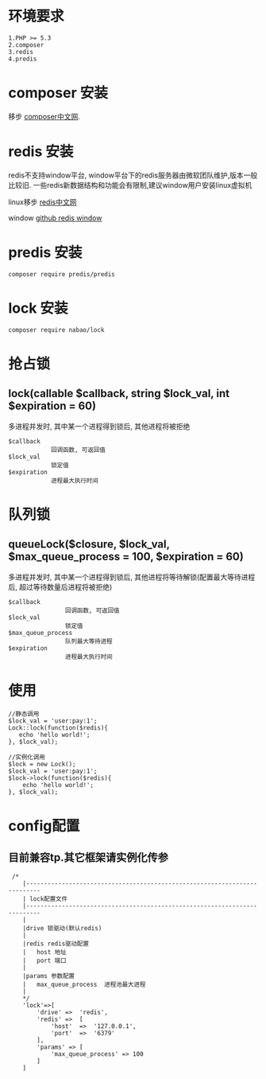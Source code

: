 # 环境要求
    
    1.PHP >= 5.3
    2.composer
    3.redis
    4.predis
    
# composer 安装

移步 [composer中文网](https://www.phpcomposer.com/).
# redis 安装
redis不支持window平台, window平台下的redis服务器由微软团队维护,版本一般比较旧.
一些redis新数据结构和功能会有限制,建议window用户安装linux虚拟机

linux移步 [redis中文网](http://www.redis.net.cn/)

window [github redis window](https://github.com/dmajkic/redis/downloads)
# predis 安装
    composer require predis/predis
# lock 安装     
    composer require nabao/lock
# 抢占锁
## lock(callable $callback, string $lock_val, int $expiration = 60)
多进程并发时, 其中某一个进程得到锁后, 其他进程将被拒绝
    
    
    $callback  
                回调函数, 可返回值
    $lock_val
                锁定值
    $expiration
                进程最大执行时间   
       
# 队列锁

## queueLock($closure, $lock_val, $max_queue_process = 100, $expiration = 60) 
多进程并发时, 其中某一个进程得到锁后, 其他进程将等待解锁(配置最大等待进程后, 超过等待数量后进程将被拒绝)

    $callback  
                    回调函数, 可返回值
    $lock_val
                    锁定值
    $max_queue_process        
                    队列最大等待进程        
    $expiration
                    进程最大执行时间   

# 使用
    
    //静态调用
    $lock_val = 'user:pay:1';
    Lock::lock(function($redis){
       echo 'hello world!';
    }, $lock_val);
            
    //实例化调用
    $lock = new Lock();
    $lock_val = 'user:pay:1';
    $lock->lock(function($redis){
        echo 'hello world!';
    }, $lock_val);
    
# config配置
## 目前兼容tp.其它框架请实例化传参

     /*
        |--------------------------------------------------------------------------
        | lock配置文件
        |--------------------------------------------------------------------------
        |
        |drive 锁驱动(默认redis)
        |
        |redis redis驱动配置
        |   host 地址
        |   port 端口
        |
        |params 参数配置
        |   max_queue_process  进程池最大进程
        |
        */
        'lock'=>[
            'drive' =>  'redis',
            'redis' =>  [
                'host'  =>  '127.0.0.1',
                'port'  =>  '6379'
            ],
            'params' => [
                'max_queue_process' => 100
            ]
        ]
